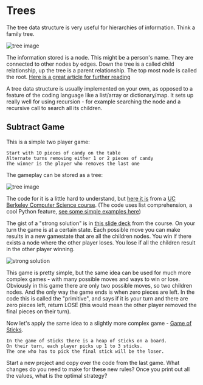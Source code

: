 # Trees

The tree data structure is very useful for hierarchies of information. Think a family tree. 

![tree image](https://cdn-media-1.freecodecamp.org/images/1*V_EUgNXVc8Wy9H1-JoqT3g.jpeg)

The information stored is a node. This might be a person's name. They are connected to other nodes by edges. Down the tree is a called child relationship, up the tree is a parent relationship. The top most node is called the root. [Here is a great article for further reading](https://www.freecodecamp.org/news/all-you-need-to-know-about-tree-data-structures-bceacb85490c/)

A tree data structure is usually implemented on your own, as opposed to a feature of the coding language like a list/array or dictionary/map. It sets up really well for using recursion - for example searching the node and a recursive call to search all its children.



## Subtract Game

This is a simple two player game:
```
Start with 10 pieces of candy on the table
Alternate turns removing either 1 or 2 pieces of candy
The winner is the player who removes the last one
```

The gameplay can be stored as a tree: 

![tree image](https://user-images.githubusercontent.com/1643783/86969814-38d94280-c123-11ea-8f37-008429b77166.png)

The code for it is a little hard to understand, but [here it is](https://trinket.io/library/trinkets/f99f83edff) from a [UC Berkeley Computer Science course](https://drive.google.com/drive/folders/1JDzC1WS13oQlsgLhUznfk-U-65GiZ8rK). (The code uses list comprehension, a cool Python feature, [see some simple examples here](https://trinket.io/library/trinkets/74cd81d38a))

The gist of a "strong solution" is in [this slide deck](https://drive.google.com/file/d/1nQY67Q1S3jXWGzR8sNrKNdDoe45tMiml/view) from the course. On your turn the game is at a certain state. Each possible move you can make results in a new gamestate that are all the children nodes. You win if there exists a node where the other player loses. You lose if all the children result in the other player winning. 

![strong solution](https://user-images.githubusercontent.com/1643783/86971445-0a109b80-c126-11ea-9f34-447c3c16b8a5.png)

This game is pretty simple, but the same idea can be used for much more complex games - with many possible moves and ways to win or lose. Obviously in this game there are only two possible moves, so two children nodes. And the only way the game ends is when zero pieces are left. In the code this is called the "primitive", and says if it is your turn and there are zero pieces left, return LOSE (this would mean the other player removed the final pieces on their turn).

Now let's apply the same idea to a slightly more complex game - [Game of Sticks](http://nifty.stanford.edu/2014/laaksonen-vihavainen-game-of-sticks/handout.html).

```
In the game of sticks there is a heap of sticks on a board. 
On their turn, each player picks up 1 to 3 sticks. 
The one who has to pick the final stick will be the loser.
```

Start a new project and copy over the code from the last game. What changes do you need to make for these new rules? Once you print out all the values, what is the optimal strategy?
